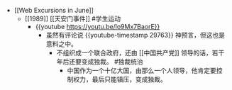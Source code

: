 - [[Web Excursions in June]]
	- [[1989]] [[天安门事件]] #学生运动
		- {{youtube https://youtu.be/lo9Mx7BaorE}}
			- 虽然有评论说 {{youtube-timestamp 29763}} 神预言，但这也是意料之中。
				- 不组织成一个联合政府，还由 [[中国共产党]] 领导的话，若干年后还要变成独裁。 #独裁统治
					- 中国作为一个十亿大国，由那么一个人领导，他肯定要控制权力，最后只能镇压，变成独裁。